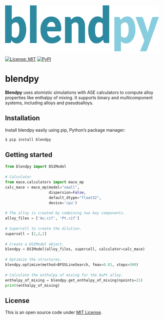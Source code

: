<p align="center">
<img src="https://raw.githubusercontent.com/leseixas/blendpy/refs/heads/main/logo.png" style="height: 150px"></p>

[![License: MIT](https://img.shields.io/github/license/leseixas/blendpy?color=green&style=for-the-badge)](LICENSE)    [![PyPI](https://img.shields.io/pypi/v/blendpy?color=red&label=version&style=for-the-badge)](https://pypi.org/project/blendpy/)

# blendpy
**Blendpy** uses atomistic simulations with ASE calculators to compute alloy properties like enthalpy of mixing. It supports binary and multicomponent systems, including alloys and pseudoalloys.

## Installation

Install blendpy easily using pip, Python’s package manager:
```bash
$ pip install blendpy
```

## Getting started

```python
from blendpy import DSIModel

# Calculator
from mace.calculators import mace_mp
calc_mace = mace_mp(model="small",
                    dispersion=False,
                    default_dtype="float32",
                    device='cpu')

# The alloy is created by combining two key components.                
alloy_files = ['Au.cif', 'Pt.cif']

# Supercell to create the dilution.
supercell = [2,2,2]

# Create a DSIModel object.
blendpy = DSIModel(alloy_files, supercell, calculator=calc_mace)

# Optimize the structures.
blendpy.optimize(method=BFGSLineSearch, fmax=0.01, steps=500)

# Calculate the enthalpy of mixing for the AuPt alloy.
enthalpy_of_mixing = blendpy.get_enthalpy_of_mixing(npoints=21)
print(enthalpy_of_mixing)
```

## License

This is an open source code under [MIT License](LICENSE).